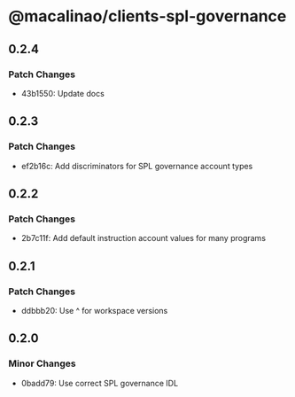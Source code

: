 # @macalinao/clients-spl-governance

## 0.2.4

### Patch Changes

- 43b1550: Update docs

## 0.2.3

### Patch Changes

- ef2b16c: Add discriminators for SPL governance account types

## 0.2.2

### Patch Changes

- 2b7c11f: Add default instruction account values for many programs

## 0.2.1

### Patch Changes

- ddbbb20: Use ^ for workspace versions

## 0.2.0

### Minor Changes

- 0badd79: Use correct SPL governance IDL
